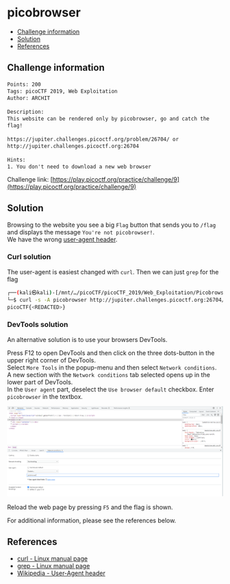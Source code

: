# picobrowser

- [Challenge information](#challenge-information)
- [Solution](#solution)
- [References](#references)

## Challenge information
```
Points: 200
Tags: picoCTF 2019, Web Exploitation
Author: ARCHIT
 
Description:
This website can be rendered only by picobrowser, go and catch the flag! 

https://jupiter.challenges.picoctf.org/problem/26704/ or http://jupiter.challenges.picoctf.org:26704

Hints:
1. You don't need to download a new web browser
```
Challenge link: [https://play.picoctf.org/practice/challenge/9](https://play.picoctf.org/practice/challenge/9)

## Solution

Browsing to the website you see a big `Flag` button that sends you to `/flag` and displays the message `You're not picobrowser!`.  
We have the wrong [user-agent header](https://en.wikipedia.org/wiki/User-Agent_header).

### Curl solution

The user-agent is easiest changed with `curl`. Then we can just `grep` for the flag
```bash
┌──(kali㉿kali)-[/mnt/…/picoCTF/picoCTF_2019/Web_Exploitation/Picobrowser]
└─$ curl -s -A picobrowser http://jupiter.challenges.picoctf.org:26704/flag | grep -oE 'picoCTF{.*}'
picoCTF{<REDACTED>}
```

### DevTools solution

An alternative solution is to use your browsers DevTools. 

Press F12 to open DevTools and then click on the three dots-button in the upper right corner of DevTools.  
Select `More Tools` in the popup-menu and then select `Network conditions`.  
A new section with the `Network conditions` tab selected opens up in the lower part of DevTools.  
In the `User agent` part, deselect the `Use browser default` checkbox. Enter `picobrowser` in the textbox.

![Network conditions tab in DevTools](Network_conditions_tab_in_DevTools.png)

Reload the web page by pressing `F5` and the flag is shown.

For additional information, please see the references below.

## References

- [curl - Linux manual page](https://man7.org/linux/man-pages/man1/curl.1.html)
- [grep - Linux manual page](https://man7.org/linux/man-pages/man1/grep.1.html)
- [Wikipedia - User-Agent header](https://en.wikipedia.org/wiki/User-Agent_header)
